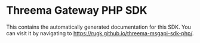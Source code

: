 # Threema Gateway PHP SDK

This contains the automatically generated documentation for this SDK.
You can visit it by navigating to https://rugk.github.io/threema-msgapi-sdk-php/.
